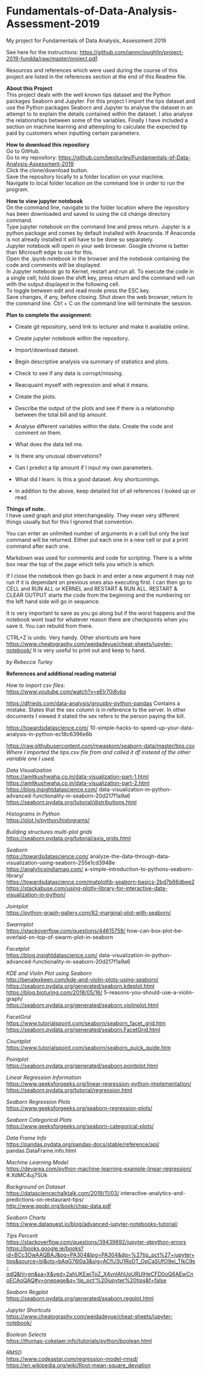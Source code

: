 # Fundamentals-of-Data-Analysis-Assessment-2019
My project for Fundamentals of Data Analysis, Assessment 2019

See here for the instructions: https://github.com/ianmcloughlin/project-2019-fundda/raw/master/project.pdf. 

Resources and references which were used during the course of this project are listed in the references section at the end of this Readme file.


**About this Project**    
This project deals with the well known tips dataset and the Python packages Seaborn and Jupyter. For this project I import the tips dataset and use the Python packages Seaborn and Jupyter to analyse the dataset in an attempt to to explain the details contained within the dataset. I also analyse the relationships between some of the variables.  Finally I have included a section on machine learning and attempting to calculate the expected tip paid by customers when inputting certain parameters.    

**How to download this repository**    
Go to GitHub.    
Go to my repository: https://github.com/bexiturley/Fundamentals-of-Data-Analysis-Assessment-2019    
Click the clone/download button.    
Save the repository locally to a folder location on your machine.    
Navigate to local folder location on the command line in order to run the program.    

**How to view jupyter notebook**    
On the command line, navigate to the folder location where the repository has been downloaded and saved to using the cd change directory command.    
Type jupyter notebook on the command line and press return.  Jupyter is a python package and comes by default installed with Anaconda. If Anaconda is not already installed it will have to be done so separately.    
Jupyter notebook will open in your web browser.  Google chrome is better than Microsoft edge to use for this.     
Open the .ipynb notebook in the browser and the notebook containing the code and comments will be displayed.    
In Jupyter notebook go to Kernel, restart and run all.  To execute the code in a single cell; hold down the shift key, press return and the command will run with the output displayed in the following cell.    
To toggle between edit and read mode press the ESC key.    
Save changes, if any, before closing. Shut down the web browser, return to the command line. Ctrl + C on the command line will terminate the session.       
    
    
**Plan to complete the assignment:**

* Create git repository, send link to lecturer and make it available online.   
* Create jupyter notebook within the repository.    
* Import/download dataset.    
* Begin descriptive analysis via summary of statistics and plots.  
* Check to see if any data is corrupt/missing.    
    
* Reacquaint myself with regression and what it means.    
* Create the plots.    
* Describe the output of the plots and see if there is a relationship between the total bill and tip amount.    
    
* Analyse different variables within the data.  Create the code and comment on them.    
* What does the data tell me.      
* Is there any unusual observations?    
* Can I predict a tip amount if I input my own parameters.    
* What did I learn. Is this a good dataset. Any shortcomings.    
     
* In addition to the above, keep detailed list of all references I looked up or read.     
    
    
**Things of note.**    
I have used graph and plot interchangeably.  They mean very different things usually but for this I ignored that convention.    
    
You can enter an unlimited number of arguments in a cell but only the last command will be returned.  Either put each one in a new cell or put a print command after each one.    
    
Markdown was used for comments and code for scripting. There is a white box near the top of the page which tells you which is which.

If I close the notebook then go back in and enter a new argument it may not run  if it is dependant on previous ones also executing first.  I can then go to CELL and RUN ALL or KERNEL and RESTART & RUN ALL.  RESTART & CLEAR OUTPUT starts the code from the beginning and the numbering on the left hand side will go in sequence.

It is very important to save as you go along but if the worst happens and the notebook wont load for whatever reason there are checkpoints when you save it.  You can rebuild from there.

CTRL+Z is undo. Very handy.  Other shortcuts are here https://www.cheatography.com/weidadeyue/cheat-sheets/jupyter-notebook/  It is very useful to print out and keep to hand.








    
*by Rebecca Turley*    
    
    
**References and additional reading material**     
    
*How to import csv files:*    
https://www.youtube.com/watch?v=eEIr70i8vbs    
    
https://dfrieds.com/data-analysis/groupby-python-pandas 
Contains a mistake. States that the sex column is in reference to the server. In other documents I viewed it stated the sex refers to the person paying the bill.     
    
https://towardsdatascience.com/ 10-simple-hacks-to-speed-up-your-data-analysis-in-python-ec18c6396e6b    
     
https://raw.githubusercontent.com/mwaskom/seaborn-data/master/tips.csv     
*Where I imported the tips.csv file from and called it df instead of the other variable one I used.*    
     
*Data Visualization*    
https://amitkushwaha.co.in/data-visualization-part-1.html    
https://amitkushwaha.co.in/data-visualization-part-2.html    
https://blog.insightdatascience.com/    data-visualization-in-python-advanced-functionality-in-seaborn-20d217f1a9a6    
https://seaborn.pydata.org/tutorial/distributions.html    
    
*Histograms in Python*    
https://plot.ly/python/histograms/    
    
*Building structures multi-plot grids*    
https://seaborn.pydata.org/tutorial/axis_grids.html    
    
*Seaborn*    
https://towardsdatascience.com/    analyze-the-data-through-data-visualization-using-seaborn-255e1cd3948e    
https://analyticsindiamag.com/    a-simple-introduction-to-pythons-seaborn-library/    
https://towardsdatascience.com/matplotlib-seaborn-basics-2bd7b66dbee2    
https://stackabuse.com/using-plotly-library-for-interactive-data-visualization-in-python/    
    
*Jointplot*    
https://python-graph-gallery.com/82-marginal-plot-with-seaborn/    
    
*Swarmplot*    
https://stackoverflow.com/questions/44615759/      how-can-box-plot-be-overlaid-on-top-of-swarm-plot-in-seaborn      
    
*Facetplot*    
https://blog.insightdatascience.com/    data-visualization-in-python-advanced-functionality-in-seaborn-20d217f1a9a6    
    
*KDE and Violin Plot using Seaborn*    
http://benalexkeen.com/kde-and-violin-plots-using-seaborn/    
https://seaborn.pydata.org/generated/seaborn.kdeplot.html    
https://blog.bioturing.com/2018/05/16/      5-reasons-you-should-use-a-violin-graph/    
https://seaborn.pydata.org/generated/seaborn.violinplot.html    
    
*FacetGrid*    
https://www.tutorialspoint.com/seaborn/seaborn_facet_grid.htm    
https://seaborn.pydata.org/generated/seaborn.FacetGrid.html    
    
*Countplot*    
https://www.tutorialspoint.com/seaborn/seaborn_quick_guide.htm    
    
*Pointplot*    
https://seaborn.pydata.org/generated/seaborn.pointplot.html    
     
*Linear Regression Information*    
https://www.geeksforgeeks.org/linear-regression-python-implementation/    
https://seaborn.pydata.org/tutorial/regression.html    
    
*Seaborn Regression Plots*    
https://www.geeksforgeeks.org/seaborn-regression-plots/    
    
*Seaborn Categorical Plots*    
https://www.geeksforgeeks.org/seaborn-categorical-plots/    
     
*Data Frame Info*    
https://pandas.pydata.org/pandas-docs/stable/reference/api/ pandas.DataFrame.info.html    
    
*Machine Learning Model*    
https://devarea.com/python-machine-learning-example-linear-regression/    #.XdMC4uj7SUk    
    
*Background on Dataset*    
https://datasciencechalktalk.com/2019/11/03/    interactive-analytics-and-predictions-on-restaurant-tips/    
http://www.ggobi.org/book/chap-data.pdf    

    
*Seaborn Charts*    
https://www.dataquest.io/blog/advanced-jupyter-notebooks-tutorial/    
    
*Tips Percent*    
https://stackoverflow.com/questions/39439692/jupyter-qtpython-errors    
https://books.google.ie/books?id=BCc3DwAAQBAJ&pg=PA304&lpg=PA304&dq=%27tip_pct%27+jupyter+tips&source=bl&ots=bAqG76l0a3&sig=ACfU3U1RoDT_OpCaSUfO9ei_TIkC9s-qdQ&hl=en&sa=X&ved=2ahUKEwiToZ_X4vnlAhUoURUIHeCFD0oQ6AEwCnoECAoQAQ#v=onepage&q='tip_pct'%20jupyter%20tips&f=false    
    
*Seaborn Regplot*    
https://seaborn.pydata.org/generated/seaborn.regplot.html    
    
*Jupyter Shortcuts*    
https://www.cheatography.com/weidadeyue/cheat-sheets/jupyter-notebook/

*Boolean Selects*    
https://thomas-cokelaer.info/tutorials/python/boolean.html

*RMSD*     
https://www.codeastar.com/regression-model-rmsd/    
https://en.wikipedia.org/wiki/Root-mean-square_deviation